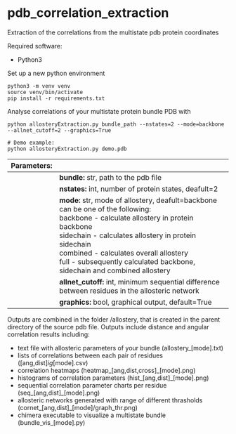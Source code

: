 # pdb_correlation_extraction
Extraction of the correlations from the multistate pdb protein coordinates

Required software:
* Python3

Set up a new python environment
```
python3 -m venv venv
source venv/bin/activate
pip install -r requirements.txt
```

Analyse correlations of your multistate protein bundle PDB with
```
python allosteryExtraction.py bundle_path --nstates=2 --mode=backbone --allnet_cutoff=2 --graphics=True

# Demo example:
python allosteryExtraction.py demo.pdb
```

| Parameters:   |               |
| ------------- | ------------- |
|               | **bundle:** str, path to the pdb file |
|               | **nstates:** int, number of protein states, deafult=2 |
|               | **mode:** str, mode of allostery, deafult=backbone<br>can be one of the following:<br>backbone - calculate allostery in protein backbone<br>sidechain - calculates allostery in protein sidechain<br>combined - calculates overall allostery<br>full - subsequently calculated backbone, sidechain and combined allostery |
|               | **allnet_cutoff:** int, minimum sequential difference between residues in the allosteric network |
|               | **graphics:** bool, graphical output, default=True |

Outputs are combined in the folder /allostery, that is created in the parent directory of the source pdb file.
Outputs include distance and angular correlation results including:
* text file with allosteric parameters of your bundle (allostery_[mode].txt)
* lists of correlations between each pair of residues ([ang,dist]_ig_[mode].csv)
* correlation heatmaps (heatmap_[ang,dist,cross]_[mode].png)
* histograms of correlation parameters (hist_[ang,dist]_[mode].png)
* sequential correlation parameter charts per residue (seq_[ang,dist]_[mode].png)
* allosteric networks generated with range of different thrasholds (cornet_[ang,dist]_[mode]/graph_thr.png)
* chimera executable to visualize a multistate bundle (bundle_vis_[mode].py)
